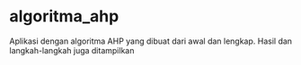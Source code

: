 # algoritma_ahp
Aplikasi dengan algoritma AHP yang dibuat dari awal dan lengkap. Hasil dan langkah-langkah juga ditampilkan
